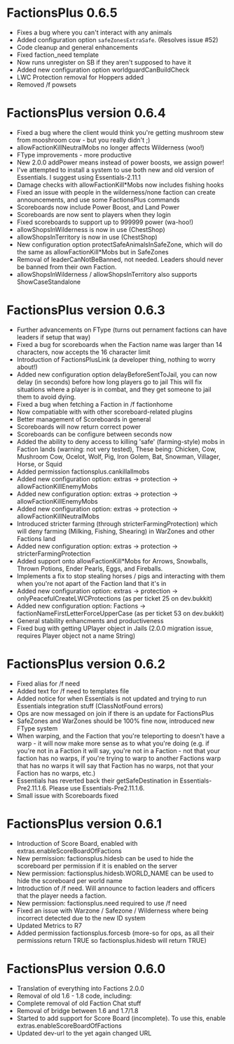 # FactionsPlus 0.6.5
- Fixes a bug where you can't interact with any animals
- Added configuration option `safeZonesExtraSafe`. (Resolves issue #52)
- Code cleanup and general enhancements 
- Fixed faction_need template 
- Now runs unregister on SB if they aren't supposed to have it
- Added new configuration option worldguardCanBuildCheck
- LWC Protection removal for Hoppers added
- Removed /f powsets

# FactionsPlus version 0.6.4
- Fixed a bug where the client would think you're getting mushroom stew from mooshroom cow - but you really didn't ;) 
- allowFactionKillNeutralMobs no longer affects Wilderness (woo!) 
- FType improvements - more productive 
- New 2.0.0 addPower means instead of power boosts, we assign power! 
- I've attempted to install a system to use both new and old version of Essentials. I suggest using Essentials-2.11.1
- Damage checks with allowFactionKill*Mobs now includes fishing hooks
- Fixed an issue with people in the wilderness/none faction can create announcements, and use some FactionsPlus commands
- Scoreboards now include Power Boost, and Land Power 
- Scoreboards are now sent to players when they login 
- Fixed scoreboards to support up to 999999 power (wa-hoo!)
- allowShopsInWilderness is now in use (ChestShop)
- allowShopsInTerritory is now in use (ChestShop)
- New configuration option protectSafeAnimalsInSafeZone, which will do the same as allowFactionKill*Mobs but in SafeZones 
- Removal of leaderCanNotBeBanned, not needed. Leaders should never be banned from their own Faction. 
- allowShopsInWilderness / allowShopsInTerritory also supports ShowCaseStandalone 

# FactionsPlus version 0.6.3
- Further advancements on FType (turns out pernament factions can have leaders if setup that way)
- Fixed a bug for scoreboards when the Faction name was larger than 14 characters, now accepts the 16 character limit
- Introduction of FactionsPlusLink (a developer thing, nothing to worry about!)
- Added new configuration option delayBeforeSentToJail, you can now delay (in seconds) before how long players go to jail
	This will fix situations where a player is in combat, and they get someone to jail them to avoid dying. 
- Fixed a bug when fetching a Faction in /f factionhome
- Now compatiable with with other scoreboard-related plugins
- Better management of Scoreboards in general 
- Scoreboards will now return correct power 
- Scoreboards can be configure between seconds now
- Added the ability to deny access to killing 'safe' (farming-style) mobs in Faction lands (warning: not very tested),
These being: Chicken, Cow, Mushroom Cow, Ocelot, Wolf, Pig, Iron Golem, Bat, Snowman, Villager, Horse, or Squid
- Added permission factionsplus.cankillallmobs
- Added new configuration option: extras -> protection -> allowFactionKillEnemyMobs
- Added new configuration option: extras -> protection -> allowFactionKillEnemyMobs
- Added new configuration option: extras -> protection -> allowFactionKillNeutralMobs
- Introduced stricter farming (through stricterFarmingProtection) which will deny farming (Milking, Fishing, Shearing) in WarZones and other Factions land
- Added new configuration option: extras -> protection -> stricterFarmingProtection
- Added support onto allowFactionKill*Mobs for Arrows, Snowballs, Thrown Potions, Ender Pearls, Eggs, and Fireballs.
- Implements a fix to stop stealing horses / pigs and interacting with them when you're not apart of the Faction land that it's in
- Added new configuration option: extras -> protection -> onlyPeacefulCreateLWCProtections (as per ticket 25 on dev.bukkit)
- Added new configuration option: Factions -> factionNameFirstLetterForceUpperCase (as per ticket 53 on dev.bukkit)
- General stability enhancments and productiveness
- Fixed bug with getting UPlayer object in Jails (2.0.0 migration issue, requires Player object not a name String) 

# FactionsPlus version 0.6.2
- Fixed alias for /f need
- Added text for /f need to templates file
- Added notice for when Essentials is not updated and trying to run Essentials integration stuff (ClassNotFound errors)
- Ops are now messaged on join if there is an update for FactionsPlus
- SafeZones and WarZones should be 100% fine now, introduced new FType system
- When warping, and the Faction that you're teleporting to doesn't have a warp - it will now make more sense as to what you're doing 
(e.g. if you're not in a Faction it will say, you're not in a Faction - not that your faction has no warps,
if you're trying to warp to another Factions warp that has no warps it will say that Faction has no warps, not that your Faction has no warps,
etc.)
- Essentials has reverted back their getSafeDestination in Essentials-Pre2.11.1.6. Please use Essentials-Pre2.11.1.6. 
- Small issue with Scoreboards fixed

# FactionsPlus version 0.6.1
- Introduction of Score Board, enabled with extras.enableScoreBoardOfFactions
- New permission: factionsplus.hidesb can be used to hide the scoreboard per permission if it is enabled on the server
- New permission: factionsplus.hidesb.WORLD_NAME can be used to hide the scoreboard per world name
- Introduction of /f need. Will announce to faction leaders and officers that the player needs a faction.
- New permission: factionsplus.need required to use /f need
- Fixed an issue with Warzone / Safezone / Wilderness where being incorrect detected due to the new ID system 
- Updated Metrics to R7
- Added permission factionsplus.forcesb (more-so for ops, as all their permissions return TRUE so factionsplus.hidesb will return TRUE)

# FactionsPlus version 0.6.0

- Translation of everything into Factions 2.0.0
- Removal of old 1.6 - 1.8 code, including:
- Complete removal of old Faction Chat stuff
- Removal of bridge between 1.6 and 1.7/1.8
- Started to add support for Score Board (incomplete). To use this, enable extras.enableScoreBoardOfFactions
- Updated dev-url to the yet again changed URL